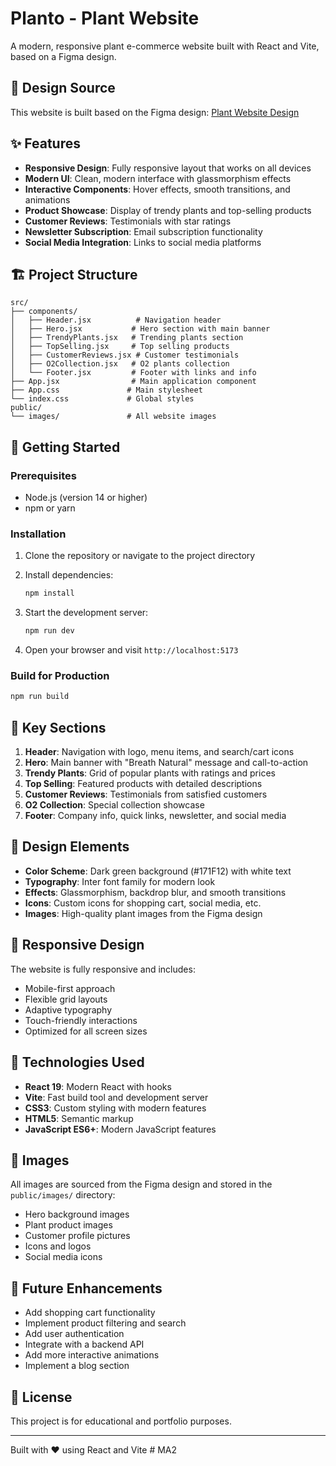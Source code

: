 # Planto - Plant Website

A modern, responsive plant e-commerce website built with React and Vite, based on a Figma design.

## 🎨 Design Source

This website is built based on the Figma design: [Plant Website Design](https://www.figma.com/design/FZweWqeOd5mpGOKr2Waot4/Plant-website?node-id=2-19&t=omqdSFlv2ZSgRvJC-4)

## ✨ Features

- **Responsive Design**: Fully responsive layout that works on all devices
- **Modern UI**: Clean, modern interface with glassmorphism effects
- **Interactive Components**: Hover effects, smooth transitions, and animations
- **Product Showcase**: Display of trendy plants and top-selling products
- **Customer Reviews**: Testimonials with star ratings
- **Newsletter Subscription**: Email subscription functionality
- **Social Media Integration**: Links to social media platforms

## 🏗️ Project Structure

```
src/
├── components/
│   ├── Header.jsx          # Navigation header
│   ├── Hero.jsx           # Hero section with main banner
│   ├── TrendyPlants.jsx   # Trending plants section
│   ├── TopSelling.jsx     # Top selling products
│   ├── CustomerReviews.jsx # Customer testimonials
│   ├── O2Collection.jsx   # O2 plants collection
│   └── Footer.jsx         # Footer with links and info
├── App.jsx                # Main application component
├── App.css               # Main stylesheet
└── index.css             # Global styles
public/
└── images/               # All website images
```

## 🚀 Getting Started

### Prerequisites

- Node.js (version 14 or higher)
- npm or yarn

### Installation

1. Clone the repository or navigate to the project directory
2. Install dependencies:
   ```bash
   npm install
   ```

3. Start the development server:
   ```bash
   npm run dev
   ```

4. Open your browser and visit `http://localhost:5173`

### Build for Production

```bash
npm run build
```

## 🎯 Key Sections

1. **Header**: Navigation with logo, menu items, and search/cart icons
2. **Hero**: Main banner with "Breath Natural" message and call-to-action
3. **Trendy Plants**: Grid of popular plants with ratings and prices
4. **Top Selling**: Featured products with detailed descriptions
5. **Customer Reviews**: Testimonials from satisfied customers
6. **O2 Collection**: Special collection showcase
7. **Footer**: Company info, quick links, newsletter, and social media

## 🎨 Design Elements

- **Color Scheme**: Dark green background (#171F12) with white text
- **Typography**: Inter font family for modern look
- **Effects**: Glassmorphism, backdrop blur, and smooth transitions
- **Icons**: Custom icons for shopping cart, social media, etc.
- **Images**: High-quality plant images from the Figma design

## 📱 Responsive Design

The website is fully responsive and includes:
- Mobile-first approach
- Flexible grid layouts
- Adaptive typography
- Touch-friendly interactions
- Optimized for all screen sizes

## 🔧 Technologies Used

- **React 19**: Modern React with hooks
- **Vite**: Fast build tool and development server
- **CSS3**: Custom styling with modern features
- **HTML5**: Semantic markup
- **JavaScript ES6+**: Modern JavaScript features

## 📸 Images

All images are sourced from the Figma design and stored in the `public/images/` directory:
- Hero background images
- Plant product images
- Customer profile pictures
- Icons and logos
- Social media icons

## 🎯 Future Enhancements

- Add shopping cart functionality
- Implement product filtering and search
- Add user authentication
- Integrate with a backend API
- Add more interactive animations
- Implement a blog section

## 📄 License

This project is for educational and portfolio purposes.

---

Built with ❤️ using React and Vite
#   M A 2  
 